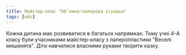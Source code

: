 ```yaml
---
title: Майстер-клас "Об’ємно-паперова іграшка"
tags: [edu]
---
```


Кожна дитина має розвиватися в багатьох напрямках. Тому учні 4-А класу були учасниками майстер-класу з паперопластики "Веселі мишенята". Діти навчилися власними руками творити казку.

<slideshow></slideshow>
